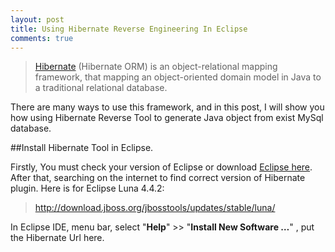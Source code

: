 ```yaml
---
layout: post
title: Using Hibernate Reverse Engineering In Eclipse
comments: true
---
```


>[Hibernate](http://hibernate.org) (Hibernate ORM) is an object-relational mapping framework, that mapping an object-oriented domain model in Java to a traditional relational database.

There are many ways to use this framework, and in this post, I will show you how using Hibernate Reverse Tool to generate Java object from exist MySql database.   

##Install Hibernate Tool in Eclipse.

Firstly, You must check your version of Eclipse or download [Eclipse here](https://www.eclipse.org/downloads).
After that, searching on the internet to find correct version of Hibernate plugin. Here is for Eclipse Luna 4.4.2: 
>http://download.jboss.org/jbosstools/updates/stable/luna/

In Eclipse IDE, menu bar, select "__Help__" >> "__Install New Software …__" , put the Hibernate Url here.

